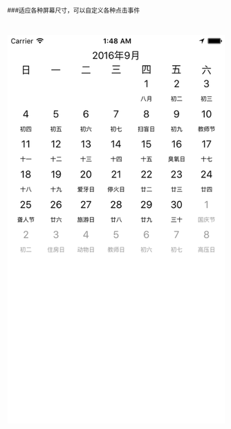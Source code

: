 ###适应各种屏幕尺寸，可以自定义各种点击事件
</br>
</br>
</br>


![image width=320 height=569](https://github.com/hanjt/calendar/blob/master/pic.png)
